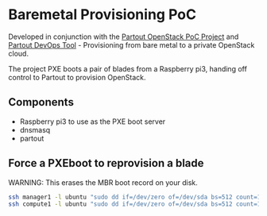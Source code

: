 # Baremetal Provisioning PoC

Developed in conjunction with the [Partout OpenStack PoC Project](https://github.com/gbevan/partout_openstack_poc) and
[Partout DevOps Tool](https://github.com/partoutx/partout) - Provisioning from bare metal to a private OpenStack cloud.

The project PXE boots a pair of blades from a Raspberry pi3, handing off control to Partout to provision OpenStack.

## Components

* Raspberry pi3 to use as the PXE boot server
* dnsmasq
* partout

## Force a PXEboot to reprovision a blade
WARNING: This erases the MBR boot record on your disk.
```bash
ssh manager1 -l ubuntu "sudo dd if=/dev/zero of=/dev/sda bs=512 count=1 && sudo reboot"
ssh compute1 -l ubuntu "sudo dd if=/dev/zero of=/dev/sda bs=512 count=1 && sudo reboot"
```

